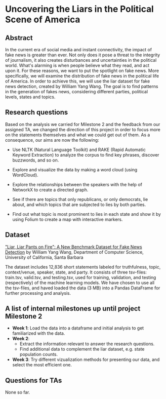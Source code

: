 # Uncovering the Liars in the Political Scene of America

## Abstract
In the current era of social media and instant connectivity, the impact of fake news is greater than ever. Not only does it pose a threat to the integrity of journalism, it also creates disturbances and uncertainties in the political world. What's alarming is when people believe what they read, and act upon it. For these reasons, we want to put the spotlight on fake news. More specifically, we will examine the distribution of fake news in the political life of America. In order to achieve this, we will use the liar dataset for fake news detection, created by William Yang Wang. The goal is to find patterns in the generation of fakes news, considering different parties, political levels, states and topics.

## Research questions
Based on the analysis we carried for Milestone 2 and the feedback from our assigned TA, we changed the direction of this project in order to focus more on the statements themselves and what we could get out of them. As a consequence, our aims are now the following:

- Use NLTK (Natural Language Toolkit) and RAKE (Rapid Automatic Keyword Extraction) to analyze the corpus to find key phrases, discover buzzwords, and so on.

- Explore and visualize the data by making a word cloud (using WordCloud).

- Explore the relationships between the speakers with the help of NetworkX to create a directed graph.

- See if there are topics that only republicans, or only democrats, lie about, and which topics that are subjected to lies by both parties.

- Find out what topic is most prominent to lies in each state and show it by using Folium to create a map with interactive markers.

## Dataset
["Liar, Liar Pants on Fire": A New Benchmark Dataset for Fake News Detection](https://www.cs.ucsb.edu/~william/papers/acl2017.pdf) by William Yang Wang, Department of Computer Science, University of California, Santa Barbara

The dataset includes 12,836 short statements labeled for truthfulness, topic, context/venue, speaker, state, and party. It consists of three tsv-files: train.tsv, valid.tsv, and testing.tsv, used for training, validation, and testing (respectively) of the machine learning models. We have chosen to use all the tsv-files, and haved loaded the data (3 MB) into a Pandas DataFrame for further processing and analysis.

## A list of internal milestones up until project Milestone 2
- __Week 1__: Load the data into a dataframe and initial analysis to get familiarized with the data.
- __Week 2__:
  - Extract the information relevant to answer the research questions.
  - Find additional data to complement the liar dataset, e.g. state population counts.
- __Week 3__: Try different vizualization methods for presenting our data, and select the most efficient one.

## Questions for TAs
None so far.
